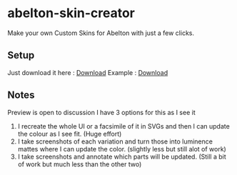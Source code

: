 # abelton-skin-creator
Make your own Custom Skins for Abelton with just a few clicks.

## Setup
Just download it here : [Download](https://github.com/JWLMT88/abelton-skin-creator/releases/download/alpha/ACS.zip)
Example : [Download](https://github.com/JWLMT88/abelton-skin-creator/releases/download/alpha/DaemonChills.ask)

## Notes

Preview is open to discussion I have 3 options for this as I see it

1. I recreate the whole UI or a facsimile of it in SVGs and then I can update the colour as I see fit. (Huge effort)
2. I take screenshots of each variation and turn those into luminence mattes where I can update the color. (slightly less but still alot of work)
3. I take screenshots and annotate which parts will be updated. (Still a bit of work but much less than the other two)
